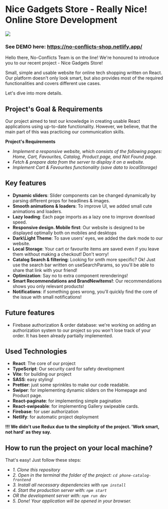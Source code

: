 # Nice Gadgets Store - Really Nice! Online Store Development

![](https://imgur.com/IHPLZi1.gif)

### See DEMO here: https://no-conflicts-shop.netlify.app/

Hello there, No-Conflicts Team is on the line!
We're honoured to introduce you to our recent project - Nice Gadgets Store!

Small, simple and usable website for online tech shopping written on React.
Our platform doesn't only look smart, but also provides most of the required functionalities and covers different use cases.

Let's dive into more details.

## Project's Goal & Requirements

Our project aimed to test our knowledge in creating usable React applications using up-to-date functionality.
However, we believe, that the main part of this was practicing our communication skills.

**Project's Requirements**
- *Implement a responsive website, which consists of the following pages: Home, Cart, Favourites, Catalog, Product page, and Not Found page.*
- *Fetch & prepare data from the server to display it on a website.*
- *Implement Cart & Favourites functionality (save data to localStorage)*

 ## Key features

- **Dynamic sliders**: Slider components can be changed dynamically by parsing different props for headlines & images.
- **Smooth animations & loaders**: To improve UI, we added small cute animations and loaders.
- **Lazy loading**: Each page imports as a lazy one to improve download speed.
- **Responsive design. Mobile first**: Our website is designed to be displayed optimally both on mobiles and desktops
- **Dark\Light Theme**: To save users' eyes, we added the dark mode to our website.
- **Local Storage**: Your cart or favourite items are saved even if you leave them without making a checkout! Don't worry!
- **Catalog Search & filtering**: Looking for smth more specific? Ok! Just use the search bar written on useSearchParams, so you'll be able to share that link with your friend!
- **Optimization**: Say no to extra component rerenderings!
- **Smart Recommendations and BrandNewItems!**: Our recommendations shows you only relevant products!
- **Notifications**: if something goes wrong, you'll quickly find the core of the issue with small notifications!

## Future features

- Firebase authorization & order database: we're working on adding an authorization system to our project so you won't lose track of your order. It has been already partially implemented.

## Used Technologies
- **React**: The core of our project
- **TypeScript**: Our security card for safety development
- **Vite**: for building our project
- **SASS**: easy styling!
- **Prettier**: just some sprinkles to make our code readable.
- **Swiper**: for implementing dynamic sliders on the Homepage and Product page.
- **React-paginate**: for implementing simple pagination
- **React-swipeable**: for implementing Gallery swipeable cards.
- **Firebase**: for user authorization
- **Netlify**: for automatic project deployment

**!!! We didn't use Redux due to the simplicity of the project. 'Work smart, not hard' as they say.**

## How to run the project on your local machine?

That's easy! Just follow these steps:

- *1. Clone this repository*
- *2. Open in the terminal the folder of the project: `cd phone-catalog-frontend`*
- *3. Install all necessary dependencies with `npm install`*
- *4. Start the production server with: `npm start`*
- *OR the development server with: `npm run dev`*
- *5. Done! Your application will be opened in your browser.*

